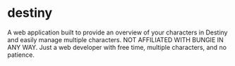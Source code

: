 # destiny
A web application built to provide an overview of your characters in Destiny and easily manage multiple characters. NOT AFFILIATED WITH BUNGIE IN ANY WAY. Just a web developer with free time, multiple characters, and no patience.
